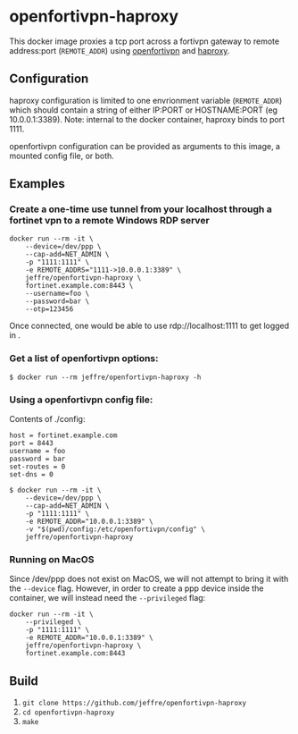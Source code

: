 # openfortivpn-haproxy
This docker image proxies a tcp port across a fortivpn gateway to remote 
address:port (`REMOTE_ADDR`) using 
[openfortivpn](https://github.com/adrienverge/openfortivpn) and 
[haproxy](https://www.haproxy.org/).


## Configuration
haproxy configuration is limited to one envrionment variable (`REMOTE_ADDR`)
which should contain a string of either IP:PORT or HOSTNAME:PORT (eg 
10.0.0.1:3389). Note: internal to the docker container, haproxy binds to port
1111.

openfortivpn configuration can be provided as arguments to this image, a 
mounted config file, or both.


## Examples

### Create a one-time use tunnel from your localhost through a fortinet vpn to a remote Windows RDP server
```
docker run --rm -it \
    --device=/dev/ppp \
    --cap-add=NET_ADMIN \
    -p "1111:1111" \
    -e REMOTE_ADDRS="1111->10.0.0.1:3389" \
    jeffre/openfortivpn-haproxy \
    fortinet.example.com:8443 \
    --username=foo \
    --password=bar \
    --otp=123456
```
Once connected, one would be able to use rdp://localhost:1111 to get logged in .


### Get a list of openfortivpn options:
```
$ docker run --rm jeffre/openfortivpn-haproxy -h
```

### Using a openfortivpn config file:

Contents of ./config:
```
host = fortinet.example.com
port = 8443
username = foo
password = bar
set-routes = 0
set-dns = 0
```

```
$ docker run --rm -it \
    --device=/dev/ppp \
    --cap-add=NET_ADMIN \
    -p "1111:1111" \
    -e REMOTE_ADDR="10.0.0.1:3389" \
    -v "$(pwd)/config:/etc/openfortivpn/config" \
    jeffre/openfortivpn-haproxy
```

### Running on MacOS
Since /dev/ppp does not exist on MacOS, we will not attempt to bring it with 
the `--device` flag. However, in order to create a ppp device inside the 
container, we will instead need the `--privileged` flag:
```
docker run --rm -it \
    --privileged \
    -p "1111:1111" \
    -e REMOTE_ADDR="10.0.0.1:3389" \
    jeffre/openfortivpn-haproxy \
    fortinet.example.com:8443
```

## Build
1. `git clone https://github.com/jeffre/openfortivpn-haproxy`
2. `cd openfortivpn-haproxy`
3. `make`

